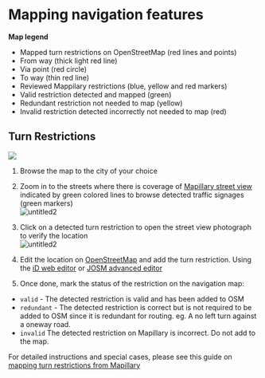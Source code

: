 # Mapping navigation features

**Map legend**
- Mapped turn restrictions on OpenStreetMap (red lines and points)
 - From way (thick light red line)
 - Via point (red circle)
 - To way (thin red line)
- Reviewed Mappilary restrictions (blue, yellow and red markers)
 - Valid restriction detected and mapped (green)
 - Redundant restriction not needed to map (yellow)
 - Invalid restriction detected incorrectly not needed to map (red)

## Turn Restrictions

![](https://farm3.staticflickr.com/2900/14360050862_ef35f7ffa8_b.jpg)

1. Browse the map to the city of your choice

2. Zoom in to the streets where there is coverage of [Mapillary street view]() indicated by green colored lines to browse detected traffic signages (green markers)<br>![untitled2](https://cloud.githubusercontent.com/assets/126868/16985921/4678017c-4ea1-11e6-8038-42f47d483df4.gif)

3. Click on a detected turn restriction to open the street view photograph to verify the location<br>![untitled2](https://cloud.githubusercontent.com/assets/126868/16986045/11523354-4ea2-11e6-8c22-6102ad64d2f7.gif)

4. Edit the location on [OpenStreetMap](http://www.osm.org) and add the turn restriction. Using the [iD web editor](https://www.mapbox.com/blog/simple-editing-for-turn-restrictions-in-openstreetmap/) or [JOSM advanced editor](https://www.mapbox.com/blog/turn-restrictions/)

5. Once done, mark the status of the restriction on the navigation map:
 - `valid` - The detected restriction is valid and has been added to OSM
 - `redundant` - The detected restriction is correct but is not required to be added to OSM since it is redundant for routing. eg. A no left turn against a oneway road.
 - `invalid` The detected restriction on Mapillary is incorrect. Do not add to the map.
 
For detailed instructions and special cases, please see this guide on [mapping turn restrictions from Mapillary](https://github.com/mapbox/mapping/wiki/Mapping-guide-for-adding-turn-restrictions-using-Mapillary)

